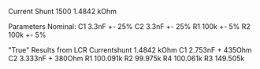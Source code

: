 Current Shunt 1500
1.4842 kOhm

Parameters Nominal:
C1 3.3nF +- 25%
C2 3.3nF +- 25%
R1 100k +- 5%
R2 100k +- 5%

"True" Results from LCR
Currentshunt 1.4842 kOhm
C1 2.753nF + 435Ohm
C2 3.333nF + 380Ohm
R1 100.091k
R2 99.975k
R4 100.061k
R3 149.505k